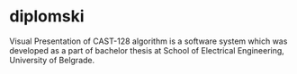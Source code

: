 # diplomski

Visual Presentation of CAST-128 algorithm is a software system which was developed as a part of bachelor thesis at School of Electrical Engineering, University of Belgrade.

